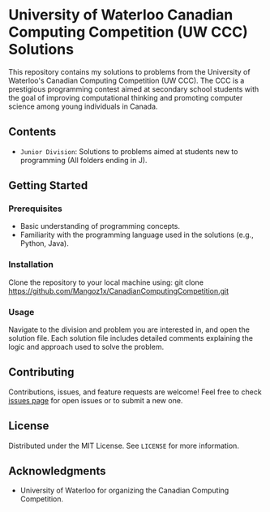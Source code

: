 # University of Waterloo Canadian Computing Competition (UW CCC) Solutions

This repository contains my solutions to problems from the University of Waterloo's Canadian Computing Competition (UW CCC). The CCC is a prestigious programming contest aimed at secondary school students with the goal of improving computational thinking and promoting computer science among young individuals in Canada.

## Contents
- `Junior Division`: Solutions to problems aimed at students new to programming (All folders ending in J).

## Getting Started

### Prerequisites

- Basic understanding of programming concepts.
- Familiarity with the programming language used in the solutions (e.g., Python, Java).

### Installation
Clone the repository to your local machine using:
git clone https://github.com/Mangoz1x/CanadianComputingCompetition.git


### Usage

Navigate to the division and problem you are interested in, and open the solution file. Each solution file includes detailed comments explaining the logic and approach used to solve the problem.

## Contributing

Contributions, issues, and feature requests are welcome! Feel free to check [issues page](https://github.com/yourusername/UW-CCC-Solutions/issues) for open issues or to submit a new one.

## License

Distributed under the MIT License. See `LICENSE` for more information.

## Acknowledgments

- University of Waterloo for organizing the Canadian Computing Competition.



